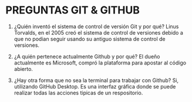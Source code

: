 # PREGUNTAS GIT & GITHUB

1. ¿Quién inventó el sistema de control de versión Git y por qué?
    Linus Torvalds, en el 2005 creó el sistema de control de versiones debido a que no podian seguir usando su antiguo sistema de control de versiones. 

2. ¿A quién pertenece actualmente Github y por qué?
    El dueño actualmente es Microsoft, compró la plataforma para apostar al código abierto.

3. ¿Hay otra forma que no sea la terminal para trabajar con Github?
    Si, utilizando GitHub Desktop. Es una interfaz gráfica donde se puede realizar todas las acciones tipicas de un respositorio.
